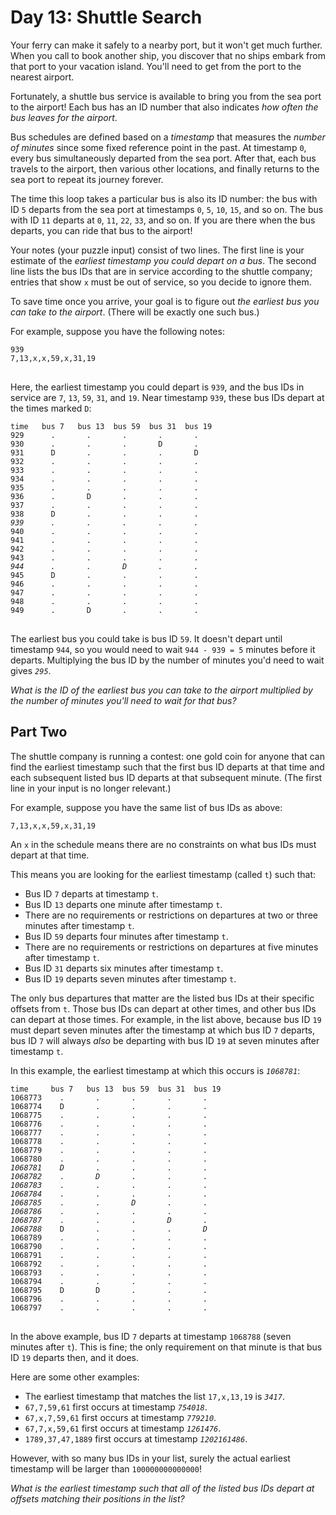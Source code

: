 # Day 13: Shuttle Search

Your ferry can make it safely to a nearby port, but it won't get much further. When you call to book another ship, you discover that no ships embark from that port to your vacation island. You'll need to get from the port to the nearest airport.

Fortunately, a shuttle bus service is available to bring you from the sea port to the airport! Each bus has an ID number that also indicates <em>how often the bus leaves for the airport</em>.

Bus schedules are defined based on a <em>timestamp</em> that measures the <em>number of minutes</em> since some fixed reference point in the past. At timestamp <code>0</code>, every bus simultaneously departed from the sea port. After that, each bus travels to the airport, then various other locations, and finally returns to the sea port to repeat its journey forever.

The time this loop takes a particular bus is also its ID number: the bus with ID <code>5</code> departs from the sea port at timestamps <code>0</code>, <code>5</code>, <code>10</code>, <code>15</code>, and so on. The bus with ID <code>11</code> departs at <code>0</code>, <code>11</code>, <code>22</code>, <code>33</code>, and so on. If you are there when the bus departs, you can ride that bus to the airport!

Your notes (your puzzle input) consist of two lines. The first line is your estimate of the <em>earliest timestamp you could depart on a bus</em>. The second line lists the bus IDs that are in service according to the shuttle company; entries that show <code>x</code> must be out of service, so you decide to ignore them.

To save time once you arrive, your goal is to figure out <em>the earliest bus you can take to the airport</em>. (There will be exactly one such bus.)

For example, suppose you have the following notes:

<pre>
<code>939
7,13,x,x,59,x,31,19
</code>
</pre>

Here, the earliest timestamp you could depart is <code>939</code>, and the bus IDs in service are <code>7</code>, <code>13</code>, <code>59</code>, <code>31</code>, and <code>19</code>. Near timestamp <code>939</code>, these bus IDs depart at the times marked <code>D</code>:

<pre>
<code>time   bus 7   bus 13  bus 59  bus 31  bus 19
929      .       .       .       .       .
930      .       .       .       D       .
931      D       .       .       .       D
932      .       .       .       .       .
933      .       .       .       .       .
934      .       .       .       .       .
935      .       .       .       .       .
936      .       D       .       .       .
937      .       .       .       .       .
938      D       .       .       .       .
<em>939      .       .       .       .       .</em>
940      .       .       .       .       .
941      .       .       .       .       .
942      .       .       .       .       .
943      .       .       .       .       .
<em>944      .       .       D       .       .</em>
945      D       .       .       .       .
946      .       .       .       .       .
947      .       .       .       .       .
948      .       .       .       .       .
949      .       D       .       .       .
</code>
</pre>

The earliest bus you could take is bus ID <code>59</code>. It doesn't depart until timestamp <code>944</code>, so you would need to wait <code>944 - 939 = 5</code> minutes before it departs. Multiplying the bus ID by the number of minutes you'd need to wait gives <em><code>295</code></em>.

<em>What is the ID of the earliest bus you can take to the airport multiplied by the number of minutes you'll need to wait for that bus?</em>

## Part Two

The shuttle company is running a contest: one gold coin for anyone that can find the earliest timestamp such that the first bus ID departs at that time and each subsequent listed bus ID departs at that subsequent minute. (The first line in your input is no longer relevant.)

For example, suppose you have the same list of bus IDs as above:

<pre>
<code>7,13,x,x,59,x,31,19</code>
</pre>

An <code>x</code> in the schedule means there are no constraints on what bus IDs must depart at that time.

This means you are looking for the earliest timestamp (called <code>t</code>) such that:

- Bus ID <code>7</code> departs at timestamp <code>t</code>.
- Bus ID <code>13</code> departs one minute after timestamp <code>t</code>.
- There are no requirements or restrictions on departures at two or three minutes after timestamp <code>t</code>.
- Bus ID <code>59</code> departs four minutes after timestamp <code>t</code>.
- There are no requirements or restrictions on departures at five minutes after timestamp <code>t</code>.
- Bus ID <code>31</code> departs six minutes after timestamp <code>t</code>.
- Bus ID <code>19</code> departs seven minutes after timestamp <code>t</code>.

The only bus departures that matter are the listed bus IDs at their specific offsets from <code>t</code>. Those bus IDs can depart at other times, and other bus IDs can depart at those times. For example, in the list above, because bus ID <code>19</code> must depart seven minutes after the timestamp at which bus ID <code>7</code> departs, bus ID <code>7</code> will always <em>also</em> be departing with bus ID <code>19</code> at seven minutes after timestamp <code>t</code>.

In this example, the earliest timestamp at which this occurs is <em><code>1068781</code></em>:

<pre>
<code>time     bus 7   bus 13  bus 59  bus 31  bus 19
1068773    .       .       .       .       .
1068774    D       .       .       .       .
1068775    .       .       .       .       .
1068776    .       .       .       .       .
1068777    .       .       .       .       .
1068778    .       .       .       .       .
1068779    .       .       .       .       .
1068780    .       .       .       .       .
<em>1068781</em>    <em>D</em>       .       .       .       .
<em>1068782</em>    .       <em>D</em>       .       .       .
<em>1068783</em>    .       .       .       .       .
<em>1068784</em>    .       .       .       .       .
<em>1068785</em>    .       .       <em>D</em>       .       .
<em>1068786</em>    .       .       .       .       .
<em>1068787</em>    .       .       .       <em>D</em>       .
<em>1068788</em>    D       .       .       .       <em>D</em>
1068789    .       .       .       .       .
1068790    .       .       .       .       .
1068791    .       .       .       .       .
1068792    .       .       .       .       .
1068793    .       .       .       .       .
1068794    .       .       .       .       .
1068795    D       D       .       .       .
1068796    .       .       .       .       .
1068797    .       .       .       .       .
</code>
</pre>

In the above example, bus ID <code>7</code> departs at timestamp <code>1068788</code> (seven minutes after <code>t</code>). This is fine; the only requirement on that minute is that bus ID <code>19</code> departs then, and it does.

Here are some other examples:

- The earliest timestamp that matches the list <code>17,x,13,19</code> is <em><code>3417</code></em>.
- <code>67,7,59,61</code> first occurs at timestamp <em><code>754018</code></em>.
- <code>67,x,7,59,61</code> first occurs at timestamp <em><code>779210</code></em>.
- <code>67,7,x,59,61</code> first occurs at timestamp <em><code>1261476</code></em>.
- <code>1789,37,47,1889</code> first occurs at timestamp <em><code>1202161486</code></em>.

However, with so many bus IDs in your list, surely the actual earliest timestamp will be larger than <code>100000000000000</code>!

<em>What is the earliest timestamp such that all of the listed bus IDs depart at offsets matching their positions in the list?</em>
